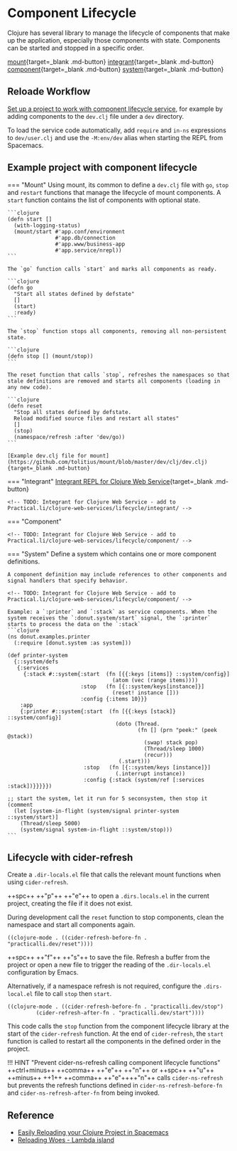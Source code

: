 # Component Lifecycle

Clojure has several library to manage the lifecycle of components that make up the application, especially those components with state. Components can be started and stopped in a specific order.

[mount](https://github.com/tolitius/mount){target=_blank .md-button}
[integrant](https://github.com/weavejester/integrant){target=_blank .md-button}
[component](https://github.com/stuartsierra/component){target=_blank .md-button}
[system](https://github.com/donut-party/system){target=_blank .md-button}


## Reloade Workflow

[Set up a project to work with component lifecycle service](https://practical.li/clojure/clojure-cli/projects/configure-repl-startup.html), for example by adding components to the `dev.clj` file under a `dev` directory.

To load the service code automatically, add `require` and `in-ns` expressions to `dev/user.clj` and use the `-M:env/dev` alias when starting the REPL from Spacemacs.


## Example project with component lifecycle

=== "Mount"
    Using mount, its common to define a `dev.clj` file with `go`, `stop` and `restart` functions that manage the lifecycle of mount components.  A `start` function contains the list of components with optional state.

    ```clojure
    (defn start []
      (with-logging-status)
      (mount/start #'app.conf/environment
                   #'app.db/connection
                   #'app.www/business-app
                   #'app.service/nrepl))
    ```

    The `go` function calls `start` and marks all components as ready.

    ```clojure
    (defn go
      "Start all states defined by defstate"
      []
      (start)
      :ready)
    ```

    The `stop` function stops all components, removing all non-persistent state.

    ```clojure
    (defn stop [] (mount/stop))
    ```

    The reset function that calls `stop`, refreshes the namespaces so that stale definitions are removed and starts all components (loading in any new code).

    ```clojure
    (defn reset
      "Stop all states defined by defstate.
      Reload modified source files and restart all states"
      []
      (stop)
      (namespace/refresh :after 'dev/go))
    ```

    [Example dev.clj file for mount](https://github.com/tolitius/mount/blob/master/dev/clj/dev.clj){target=_blank .md-button}


=== "Integrant"
    [Integrant REPL for Clojure Web Service](https://practical.li/clojure-web-services/repl-driven-development/integrant-repl/){target=_blank .md-button}

    <!-- TODO: Integrant for Clojure Web Service - add to Practical.li/clojure-web-services/lifecycle/integrant/ -->

=== "Component"

    <!-- TODO: Integrant for Clojure Web Service - add to Practical.li/clojure-web-services/lifecycle/component/ -->


=== "System"
    Define a system which contains one or more component definitions.

    A component definition may include references to other components and signal handlers that specify behavior.

    <!-- TODO: Integrant for Clojure Web Service - add to Practical.li/clojure-web-services/lifecycle/component/ -->

    Example: a `:printer` and `:stack` as service components. When the system receives the `:donut.system/start` signal, the `:printer` starts to process the data on the `:stack`
    ```clojure
    (ns donut.examples.printer
      (:require [donut.system :as system]))

    (def printer-system
      {::system/defs
       {:services
         {:stack #::system{:start  (fn [{{:keys [items]} ::system/config}]
                                     (atom (vec (range items))))
                           :stop   (fn [{::system/keys[instance]}]
                                     (reset! instance []))
                           :config {:items 10}}}
        :app
        {:printer #::system{:start  (fn [{{:keys [stack]} ::system/config}]
                                      (doto (Thread.
                                             (fn [] (prn "peek:" (peek @stack))
                                               (swap! stack pop)
                                               (Thread/sleep 1000)
                                               (recur)))
                                       (.start)))
                            :stop   (fn [{::system/keys [instance]}]
                                      (.interrupt instance))
                            :config {:stack (system/ref [:services :stack])}}}}})

    ;; start the system, let it run for 5 seconsystem, then stop it
    (comment
      (let [system-in-flight (system/signal printer-system ::system/start)]
        (Thread/sleep 5000)
        (system/signal system-in-flight ::system/stop)))
    ```


## Lifecycle with cider-refresh

Create a `.dir-locals.el` file that calls the relevant mount functions when using `cider-refresh`.

++spc++ ++"p"++ ++"e"++ to open a `.dirs.locals.el` in the current project, creating the file if it does not exist.

During development call the `reset` function to stop components, clean the namespace and start all components again.

```elisp
((clojure-mode . ((cider-refresh-before-fn . "practicalli.dev/reset"))))
```

++spc++ ++"f"++ ++"s"++ to save the file.  Refresh a buffer from the project or open a new file to trigger the reading of the `.dir-locals.el` configuration by Emacs.

Alternatively, if a namespace refresh is not required, configure the `.dirs-local.el` file to call `stop` then `start`.

```elisp
((clojure-mode . ((cider-refresh-before-fn . "practicalli.dev/stop")
         (cider-refresh-after-fn . "practicalli.dev/start"))))
```

This code calls the `stop` function from the component lifecycle library at the start of the `cider-refresh` function.  At the end of `cider-refresh`, the `start` function is called to restart all the components in the defined order in the project.

!!! HINT "Prevent cider-ns-refresh calling component lifecycle functions"
    ++ctrl+minus++ ++comma++ ++"e"++ ++"n"++ or ++spc++ ++"u"++ ++minus++ ++1++ ++comma++  ++"e"++++"n"++ calls `cider-ns-refresh` but prevents the refresh functions defined in `cider-ns-refresh-before-fn` and `cider-ns-refresh-after-fn` from being invoked.


## Reference

* [Easily Reloading your Clojure Project in Spacemacs](https://spin.atomicobject.com/2018/01/20/reload-clojure-spacemacs/)
* [Reloading Woes - Lambda island](https://lambdaisland.com/blog/2018-02-09-reloading-woes)
